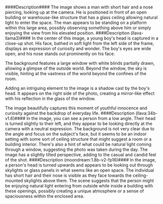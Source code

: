 ####Description####
The image shows a man with short hair and a nose piercing, looking up at the camera. He is positioned in front of an open building or warehouse-like structure that has a glass ceiling allowing natural light to enter the space. The man appears to be standing on a platform within this large area, possibly observing something above him or simply enjoying the view from his elevated position.
####Description (llava-llama3)####
In the center of this image, a young boy's head is captured in a close-up shot. His face, bathed in soft light from the left side of the frame, displays an expression of curiosity and wonder. The boy's eyes are wide open, and his nose stands out prominently on his face.

The background features a large window with white blinds partially drawn, allowing a glimpse of the outside world. Beyond the window, the sky is visible, hinting at the vastness of the world beyond the confines of the room.

Adding an intriguing element to the image is a shadow cast by the boy's head. It appears on the right side of the photo, creating a mirror-like effect with his reflection in the glass of the window.

The image beautifully captures this moment of youthful innocence and curiosity against the backdrop of everyday life.
####Description (llava:34b-v1.6)####
In the image, you can see a person from a low angle. Their head is turned slightly to their left, and they appear to be looking directly at the camera with a neutral expression. The background is not very clear due to the angle and focus on the subject's face, but it seems to be an indoor setting with some sort of ceiling structure that might suggest a room or a building interior. There's also a hint of what could be natural light coming through a window, suggesting the photo was taken during the day. The image has a slightly tilted perspective, adding to the casual and candid feel of the shot.
####Description (moondream:1.8b-v2-fp16)####
In the image, a person's head is turned upwards and appears to be looking out through skylights or glass panels in what seems like an open space. The individual has short hair and their nose is visible as they face towards the ceiling-mounted skylights above them. The scene suggests that the person might be enjoying natural light entering from outside while inside a building with these openings, possibly creating a unique atmosphere or a sense of spaciousness within the enclosed area.

